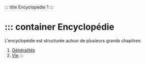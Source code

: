 ::: title Encyclopédie 1
:::

::: container
Encyclopédie
============

L'encyclopédie est structurée autour de plusieurs grands chapitres:

1. [Généralités](Généralités/généralités.md)
2. [Vie](Vie/vie.md)
:::